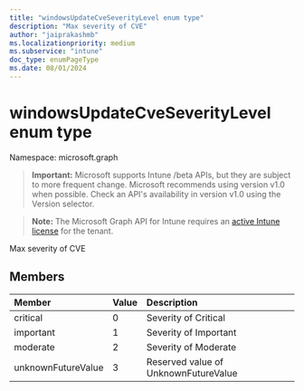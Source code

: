 ```yaml
---
title: "windowsUpdateCveSeverityLevel enum type"
description: "Max severity of CVE"
author: "jaiprakashmb"
ms.localizationpriority: medium
ms.subservice: "intune"
doc_type: enumPageType
ms.date: 08/01/2024
---
```


# windowsUpdateCveSeverityLevel enum type

Namespace: microsoft.graph

> **Important:** Microsoft supports Intune /beta APIs, but they are subject to more frequent change. Microsoft recommends using version v1.0 when possible. Check an API's availability in version v1.0 using the Version selector.

> **Note:** The Microsoft Graph API for Intune requires an [active Intune license](https://go.microsoft.com/fwlink/?linkid=839381) for the tenant.

Max severity of CVE

## Members
|Member|Value|Description|
|:---|:---|:---|
|critical|0|Severity of Critical|
|important|1|Severity of Important|
|moderate|2|Severity of Moderate|
|unknownFutureValue|3|Reserved value of UnknownFutureValue|